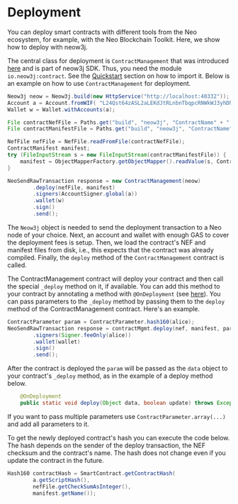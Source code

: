 # Deployment

You can deploy smart contracts with different tools from the Neo ecosystem, for example, with the Neo Blockchain
Toolkit. Here, we show how to deploy with neow3j. 

The central class for deployment is `ContractManagement` that was introduced
[here](neo-n3/dapp_development/smart_contracts.md#ContractManagement) and is part of neow3j SDK. Thus, you need the
module `io.neow3j:contract`. See the [Quickstart](README.md#quickstart) section on how to import it. Below is an example
on how to use `ContractManagement` for deployment.


```java
Neow3j neow = Neow3j.build(new HttpService("http://localhost:40332"));
Account a = Account.fromWIF( "L24Qst64zASL2aLEKdJtRLnbnTbqpcRNWkWJ3yhDh2CLUtLdwYK2")
Wallet w = Wallet.withAccounts(a);

File contractNefFile = Paths.get("build", "neow3j", "ContractName" + ".nef").toFile();
File contractManifestFile = Paths.get("build", "neow3j", "ContractName" + ".manifest.json").toFile();

NefFile nefFile = NefFile.readFromFile(contractNefFile);
ContractManifest manifest;
try (FileInputStream s = new FileInputStream(contractManifestFile)) {
    manifest = ObjectMapperFactory.getObjectMapper().readValue(s, ContractManifest.class);
}

NeoSendRawTransaction response = new ContractManagement(neow)
        .deploy(nefFile, manifest)
        .signers(AccountSigner.global(a))
        .wallet(w)
        .sign()
        .send();
```

The `Neow3j` object is needed to send the deployment transaction to a Neo node of your choice. Next, an account and
wallet with enough GAS to cover the deployment fees is setup. Then, we load the contract's NEF and manifest files from
disk, i.e., this expects that the contract was already compiled. Finally, the `deploy` method of the
`ContractManagement` contract is called.

The ContractManagement contract will deploy your contract and then call the special `_deploy` method on it, if
available. You can add this method to your contract by annotating a method with `@OnDeployment` (see
[here](neo-n3/smart_contract_development/devpack.md#_deploy)).
You can pass parameters to the `_deploy` method by passing them to the `deploy` method of the ContractManagement
contract. Here's an example.

```java
ContractParameter param = ContractParameter.hash160(alice);
NeoSendRawTransaction response = contractMgmt.deploy(nef, manifest, param)
        .signers(Signer.feeOnly(alice))
        .wallet(wallet)
        .sign()
        .send();
```

After the contract is deployed the `param` will be passed as the `data` object to your contract's `_deploy` method, as in the example of a deploy method below.

```java
    @OnDeployment
    public static void deploy(Object data, boolean update) throws Exception {...}
```

If you want to pass multiple parameters use `ContractParameter.array(...)` and add all parameters to it.

To get the newly deployed contract's hash you can execute the code below. The hash depends on the sender of the deploy
transaction, the NEF checksum and the contract's name. The hash does not change even if you update the contract in the
future.

```java
Hash160 contractHash = SmartContract.getContractHash(
        a.getScriptHash(), 
        nefFile.getCheckSumAsInteger(), 
        manifest.getName());
```


